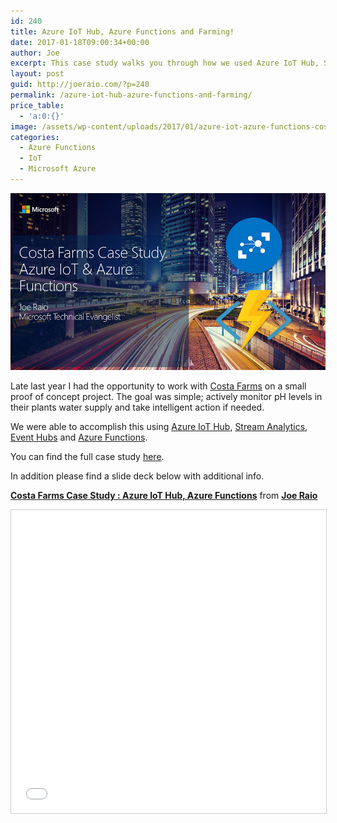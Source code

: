 ```yaml
---
id: 240
title: Azure IoT Hub, Azure Functions and Farming!
date: 2017-01-18T09:00:34+00:00
author: Joe
excerpt: This case study walks you through how we used Azure IoT Hub, Stream Analytics and Azure Functions to monitor the health of plants.
layout: post
guid: http://joeraio.com/?p=240
permalink: /azure-iot-hub-azure-functions-and-farming/
price_table:
  - 'a:0:{}'
image: /assets/wp-content/uploads/2017/01/azure-iot-azure-functions-costa-farms.jpg
categories:
  - Azure Functions
  - IoT
  - Microsoft Azure
---
```

![Azure IoT Functions and Costa Farms](/assets/wp-content/uploads/2017/01/azure-iot-azure-functions-costa-farms.jpg)

Late last year I had the opportunity to work with [Costa Farms](http://www.costafarms.com/) on a small proof of concept project. The goal was simple; actively monitor pH levels in their plants water supply and take intelligent action if needed.

We were able to accomplish this using [Azure IoT Hub](https://azure.microsoft.com/en-us/services/iot-hub/), [Stream Analytics](https://azure.microsoft.com/en-us/services/stream-analytics/), [Event Hubs](https://azure.microsoft.com/en-us/services/event-hubs/) and [Azure Functions](https://azure.microsoft.com/en-us/services/functions/).

You can find the full case study [here](https://microsoft.github.io/techcasestudies/iot/2016/11/03/CostaCorp.html).

In addition please find a slide deck below with additional info.

**[Costa Farms Case Study : Azure IoT Hub, Azure Functions](//www.slideshare.net/JoeRaio/costa-farms-case-study-azure-iot-hub-azure-functions)** from **[Joe Raio](//www.slideshare.net/JoeRaio)**

<iframe src="//www.slideshare.net/slideshow/embed_code/key/6z9G0jOpZ0tP27" width="595" height="485" frameborder="0" marginwidth="0" marginheight="0" scrolling="no" style="border:1px solid #CCC; border-width:1px; margin-bottom:5px; max-width: 100%;" allowfullscreen> </iframe> <div style="margin-bottom:5px">